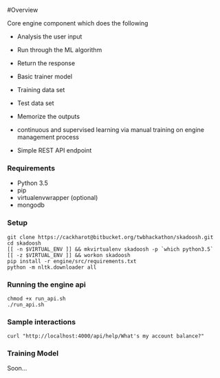 #Overview

Core engine component which does the following

* Analysis the user input
* Run through the ML algorithm

* Return the response

* Basic trainer model
* Training data set
* Test data set

* Memorize the outputs
* continuous and supervised learning via manual training on engine management process

* Simple REST API endpoint

### Requirements ###
* Python 3.5
* pip
* virtualenvwrapper (optional)
* mongodb

### Setup ###
```
git clone https://cackharot@bitbucket.org/twbhackathon/skadoosh.git
cd skadoosh
[[ -n $VIRTUAL_ENV ]] && mkvirtualenv skadoosh -p `which python3.5`
[[ -z $VIRTUAL_ENV ]] && workon skadoosh
pip install -r engine/src/requirements.txt
python -m nltk.downloader all
```

### Running the engine api ###
```
chmod +x run_api.sh
./run_api.sh
```

### Sample interactions ###
```
curl "http://localhost:4000/api/help/What's my account balance?"
```

### Training Model ###

Soon...